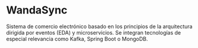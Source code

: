 # WandaSync
Sistema de comercio electrónico basado en los principios de la arquitectura dirigida por eventos (EDA) y microservicios. Se integran tecnologías de especial relevancia como Kafka, Spring Boot o MongoDB.
